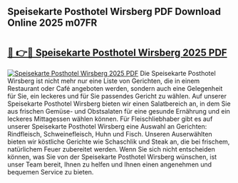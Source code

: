 ## Speisekarte Posthotel Wirsberg PDF Download Online 2025 m07FR

# <h2><a href="http://gc667o.nevu.top/?p=Speisekarte+Posthotel+Wirsberg">🔗 👉🔴 Speisekarte Posthotel Wirsberg 2025 PDF</a></h2>

[![Speisekarte Posthotel Wirsberg 2025 PDF](https://i.imgur.com/dBaPXMq.png)](http://gc667o.nevu.top/?p=Speisekarte+Posthotel+Wirsberg)
Die Speisekarte Posthotel Wirsberg ist nicht mehr nur eine Liste von Gerichten, die in einem Restaurant oder Café angeboten werden, sondern auch eine Gelegenheit für Sie, ein leckeres und für Sie passendes Gericht zu wählen. Auf unserer Speisekarte Posthotel Wirsberg bieten wir einen Salatbereich an, in dem Sie aus frischen Gemüse- und Obstsalaten für eine gesunde Ernährung und ein leckeres Mittagessen wählen können. Für Fleischliebhaber gibt es auf unserer Speisekarte Posthotel Wirsberg eine Auswahl an Gerichten: Rindfleisch, Schweinefleisch, Huhn und Fisch. Unseren Auserwählten bieten wir köstliche Gerichte wie Schaschlik und Steak an, die bei frischem, natürlichem Feuer zubereitet werden. Wenn Sie sich nicht entscheiden können, was Sie von der Speisekarte Posthotel Wirsberg wünschen, ist unser Team bereit, Ihnen zu helfen und Ihnen einen angenehmen und bequemen Service zu bieten.
